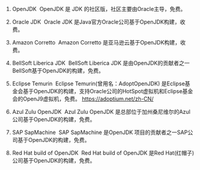 1. OpenJDK
​ OpenJDK 是 JDK 的社区版，社区主要由Oracle主导，免费。

2. Oracle JDK
​ Oracle JDK 是Java官方Oracle公司基于OpenJDK构建，收费。

3. Amazon Corretto
​ Amazon Corretto 是亚马逊云基于OpenJDK构建，收费。

4. BellSoft Liberica JDK
​ BellSoft Liberica JDK 是由OpenJDK的贡献者之一BellSoft基于OpenJDK的构建，免费。

5. Eclipse Temurin
​ Eclipse Temurin(曾用名：AdoptOpenJDK) 是Eclipse基金会基于OpenJDK的构建，支持Oracle公司的HotSpot虚拟机和Eclipse基金会的OpenJ9虚拟机，免费。
https://adoptium.net/zh-CN/

6. Azul Zulu OpenJDK
​ Azul Zulu OpenJDK 是总部位于加州桑尼维尔的Azul公司基于OpenJDK的构建，免费。

7. SAP SapMachine
​ SAP SapMachine 是OpenJDK 项目的贡献者之一SAP公司基于OpenJDK的构建，免费。

8. Red Hat build of OpenJDK
​ Red Hat build of OpenJDK 是Red Hat(红帽子)公司基于OpenJDK的构建，免费。
